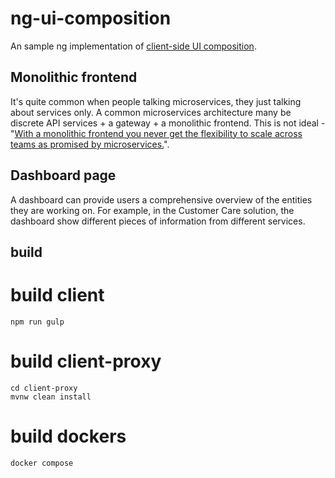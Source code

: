 # ng-ui-composition
An sample ng implementation of [client-side UI composition](http://microservices.io/patterns/ui/client-side-ui-composition.html).

## Monolithic frontend
It's quite common when people talking microservices, they just talking about services only. A common microservices architecture many be discrete API services + a gateway + a monolithic frontend. This is not ideal - "[With a monolithic frontend you never get the flexibility to scale across teams as promised by microservices.](http://blog.xebia.com/the-monolithic-frontend-in-the-microservices-architecture/)".

## Dashboard page
A dashboard can provide users a comprehensive overview of the entities they are working on. For example, in the Customer Care solution, the dashboard show different pieces of information from different services. 

## build
# build client
```
npm run gulp
```
# build client-proxy
```
cd client-proxy
mvnw clean install
```
# build dockers
```
docker compose
```